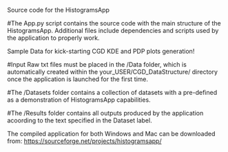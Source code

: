 Source code for the HistogramsApp 

#The App.py script contains the source code with the main structure of the HistogramsApp. Additional files include dependencies and scripts used by the application
to properly work.

Sample Data for kick-starting CGD KDE and PDP plots generation!

#Input Raw txt files must be placed in the /Data folder, which is automatically created within the your_USER/CGD_DataStructure/ directory once the application is 
launched for the first time.

#The /Datasets folder contains a collection of datasets with a pre-defined as a demonstration of HistogramsApp capabilities. 

#The /Results folder contains all outputs produced by the application acoording to the text specified in the Dataset label.

The compiled application for both Windows and Mac can be downloaded from: https://sourceforge.net/projects/histogramsapp/
